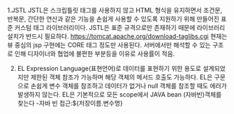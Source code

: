 1.JSTL
JSTL은 스크립틀릿 태그를 사용하지 않고 HTML 형식을 유지하면서 조건문, 반복문, 간단한 연산과 같은 기능을 손쉽게 사용할 수 있도록 지원하기 위해 만들어진 표준 커스텀 태그 라이브러리이다.
JSTL은 표준 규격으로만 존재하기 때문에 라이브러리 설치가 반드시 필요하다. https://tomcat.apache.org/download-taglibs.cgi
현재는 뷰 중심의 jsp 구현에는 CORE 태그 정도만 사용된다. 서버에서만 해석할 수 있는 구조로 인해 디자이너와 협업에 불편한 부분등을 이유로 사용률이 적음.

2. EL
Expression Language(표현언어)로 데이터를 표현하기 위한 용도로 설계되었지만 제한된 객체 참조가 가능하며 해당 객체의 메서드 호출도 가능하다. 
EL은 구문으로 손쉽게 변수 객체를 참조하고 데이터가 없거나 null 객체를 참조할 때도 에러가 발생하지 않는다.
EL은 기본적으로 모든 scope에서 JAVA bean (자바빈)객체를 찾는다
  -자바 빈 접근:${저장이름.변수명}
